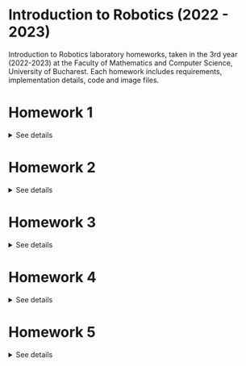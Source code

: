 # Introduction to Robotics (2022 - 2023)
Introduction to Robotics laboratory homeworks, taken in the 3rd year (2022-2023) at the Faculty of Mathematics and Computer Science, University of Bucharest. 
Each homework includes requirements, implementation details, code and image files.


# Homework 1

<details>
<summary>See details</summary>
<br>
  
### Components
RBG LED (1 minimum), potentiometers (3 minimum), resistors and wires (per logic).
### Task
Use a separat potentiometer in controlling each of the color of the RGB led (Red, Green and Blue). The control must be done with digital electronics (aka the value of the potentiometer must be read with Arduino, and a mapped value must be written to each of the pins connected to the led).
### Setup
![Setup](https://raw.githubusercontent.com/vladfxstoader/IntroductionToRobotics/main/Homework1/setup.jpg)
### [Demo](https://www.youtube.com/watch?v=tbynfti3OEo)
### [Code](https://github.com/vladfxstoader/IntroductionToRobotics/blob/main/Homework1/Homework1.ino)

</details>


# Homework 2

<details>
<summary>See details</summary>
<br>
  
### Components
5 LEDs, 1 button, 1 buzzer, resistors and wires (per logic).
### Task
Building  the  traffic  lights  for  a  crosswalk. 2 LEDs will be used to represent the traffic lights for people (red and green) and 3 LEDs to represent the traffic lights for cars (red, yellow and green).

The system has the following states:

1. State 1 (default, reinstated after state 4 ends): green light for cars, red light for people, no sounds. Duration: indefinite, changed  by pressing the button.

2. State 2 (initiated by counting down 8 seconds after a button press): the light should be yellow for cars, red for people and no sounds. Duration: 3 seconds.

3. State 3 (initiated after state 2 ends): red for cars, green for people and a beeping sound from the buzzer at a constant interval. Duration: 8 seconds.

4. State 4 (initiated after state 3 ends): red for cars, blinking green for people and a beeping sound from the buzzer, at a constant interval, faster than the beeping in state 3. This state should last 4 seconds.

Pressing  the  button  in  any  state  other  than  state  1  should NOT yield any actions.
### Setup
![Setup](https://raw.githubusercontent.com/vladfxstoader/IntroductionToRobotics/main/Homework2/setup.jpg)
### [Demo](https://www.youtube.com/watch?v=SKbSxfOfX60)
### [Code](https://github.com/vladfxstoader/IntroductionToRobotics/blob/main/Homework2/Homework2.ino)

</details>


# Homework 3

<details>
<summary>See details</summary>
<br>
  
### Components
1 7-segment display, 1 joystick, resistors and wires (per logic).
### Task
The joystick will be used to control the position ofthe segment and 'draw' on the display. The movement between segments should be natural (meaning they should jump from the current position only to neighbors, but without passing through 'walls').

The system has the following states:
1. State 1 (default, but also initiated after a button press in State 2): Current position blinking. Can use the joystick to move from one position to neighbors. Short pressing the button toggles state 2. Long pressing the button in state 1 resets the entire display by turning all the segments OFF and moving the current position to the decimal point.
2. State 2 (initiated after a button press in State 1): The  current segment stops blinking, adopting the state of the segment before selection (ON or OFF). Toggling the Y axis should change  the segment state from ON to OFF or from OFF to ON. Clicking the joystick should save the segment state and exit back to state 1.

Long pressing the button to reset should only be available in state 1.

### Setup
![Setup](https://raw.githubusercontent.com/vladfxstoader/IntroductionToRobotics/main/Homework3/setup.jpg)
### [Demo](https://www.youtube.com/watch?v=EkUDkmLJTAA)
### [Code](https://github.com/vladfxstoader/IntroductionToRobotics/blob/main/Homework3/Homework3.ino)

</details>


# Homework 4

<details>
<summary>See details</summary>
<br>
  
### Components
1 joystick, 1 4 digit 7-segment display, a 74hc595 shift register.
### Task
The joystick should be used to move through the 4 digit 7-segment displays digits; the button will be pressed in orded to lock in on the current digitthe other axis should be used to increment or decrement the number. Holding button pressed should reset all the digit values and the current position to the first digit in the first state.

The system has the following states:
1. State 1: a joystick axis  can be used to cycle through the 4 digits; using the other axis does nothing. A blinking decimal point shows the current digit position. When pressing the button, the selected digit is locked in and the second state is entered.
2. State 2: in this state, the decimal point stays always on, no longer blinking and the axis can not longer be used to cycle through the 4 digits. Instead, using the other axis, the number on the current digit IN HEX can be incremented or decremented. Pressing the button again return to the previous state. When changing the number, it can be incremented for each joystick movement - it does not increment continuosly if the joystick is kept in one position.
3. Reset: toggled by long pressing the buttononly in the first state. When resetting, all the digits go back to 0 and the current position is set to the first (rightmost) digit, in the first state.

### Setup
![Setup](https://raw.githubusercontent.com/vladfxstoader/IntroductionToRobotics/main/Homework4/setup.jpg)
### [Demo](https://www.youtube.com/watch?v=2rY6zYWMR2M)
### [Code](https://github.com/vladfxstoader/IntroductionToRobotics/blob/main/Homework4/Homework4.ino)

</details>

# Homework 5

<details>
<summary>See details</summary>
<br>
  
### Task
Create a menu for the game, emphasis on it. It should use the joystick to scroll on the LCD. The menu should include the following functionality:

1. When powering up a game, a greeting message should be shown fora few moments.

2. The following categories:

a) Start game

b) Highscore: update it when the game is done. Save the top 5 values in EEPROM with name and score

c) Settings: enter name, difficulty (saved to EEPROM), LCD brightness control (saved to EEPROM), matrix brightness control (saved to EEPROM), sounds on or off (saved to eeprom).

d) About: details about the creator (game name, author, GitHub user)

e) How to play: short and informative description

3. While playing the game: display all the relevant info

4. Upon game ending: message and inform the player if they beat the highscore.

### Setup
![Setup](https://raw.githubusercontent.com/vladfxstoader/IntroductionToRobotics/main/Homework5/setup.jpg)
### [Demo](https://www.youtube.com/watch?v=BP00wY5tqnU)
### [Code](https://github.com/vladfxstoader/IntroductionToRobotics/blob/main/Homework5/Homework5.ino)

</details>